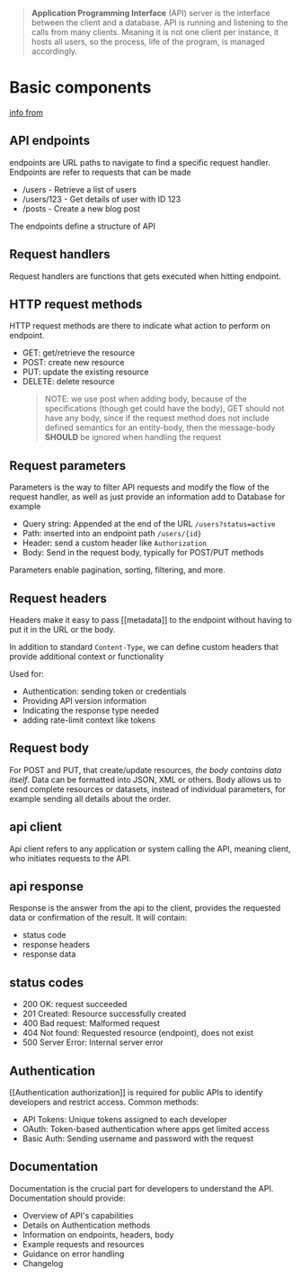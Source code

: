 > **Application Programming Interface** (API) server is the interface between the client and a database.
> API is running and listening to the calls from many clients. Meaning it is not one client per instance, it hosts all users, so the process, life of the program, is managed accordingly.

# Basic components
[info from](https://apidog.com/blog/what-are-the-components-of-an-api/#:~:text=APIs%20typically%20consist%20of%20three,data%20provided%20by%20the%20server.)


## API endpoints
endpoints are URL paths to navigate to find a specific request handler. Endpoints are refer to requests that can be made

- /users - Retrieve a list of users
- /users/123 - Get details of user with ID 123
- /posts - Create a new blog post

The endpoints define a structure of API

## Request handlers

Request handlers are functions that gets executed when hitting endpoint.

## HTTP request methods
HTTP request methods are there to indicate what action to perform on endpoint.
- GET: get/retrieve the resource
- POST: create new resource
- PUT: update the existing resource
- DELETE: delete resource 
 	> NOTE: we use post when adding body, because of the specifications (though get could have the body), GET should not have any body, since if the request method does not include defined semantics for an entity-body, then the message-body **SHOULD** be ignored when handling the request

## Request parameters
Parameters is the way to filter API requests and modify the flow of the request handler, as well as just provide an information add to Database for example

- Query string: Appended at the end of the URL `/users?status=active`
- Path: inserted into an endpoint path `/users/{id}`
- Header:  send a custom header like `Authorization`
- Body: Send in the request body, typically for POST/PUT methods

Parameters enable pagination, sorting, filtering, and more.

## Request headers
Headers make it easy to pass [[metadata]] to the endpoint without having to put it in the URL or the body.

In addition to standard `Content-Type`, we can define custom headers that provide additional context or functionality

Used for:
- Authentication: sending token or credentials
- Providing API version information
- Indicating the response type needed
- adding rate-limit context like tokens


## Request body
For POST and PUT, that create/update resources, *the body contains data itself*.  Data can be formatted into JSON, XML or others.
Body allows us to send complete resources or datasets, instead of individual parameters, for example sending all details about the order.

## api client
Api client refers to any application or system calling the API, meaning client, who initiates requests to the API.

## api response
Response is the answer from the api to the client, provides the requested data or confirmation of the result.
It will contain:
- status code
- response headers
- response data


## status codes
- 200 OK: request succeeded
- 201 Created: Resource successfully created
- 400 Bad request: Malformed request
- 404 Not found: Requested resource (endpoint), does not exist
- 500 Server Error: Internal server error

## Authentication
[[Authentication authorization]] is required for public APIs to identify developers and restrict access. 
Common methods:
- API Tokens: Unique tokens assigned to each developer
- OAuth: Token-based authentication where apps get limited access
- Basic Auth: Sending username and password with the request

## Documentation
Documentation is the crucial part for developers to understand the API.
Documentation should provide:
- Overview of API's capabilities
-  Details on Authentication methods
- Information on endpoints, headers, body
- Example requests and resources
- Guidance on error handling
- Changelog

